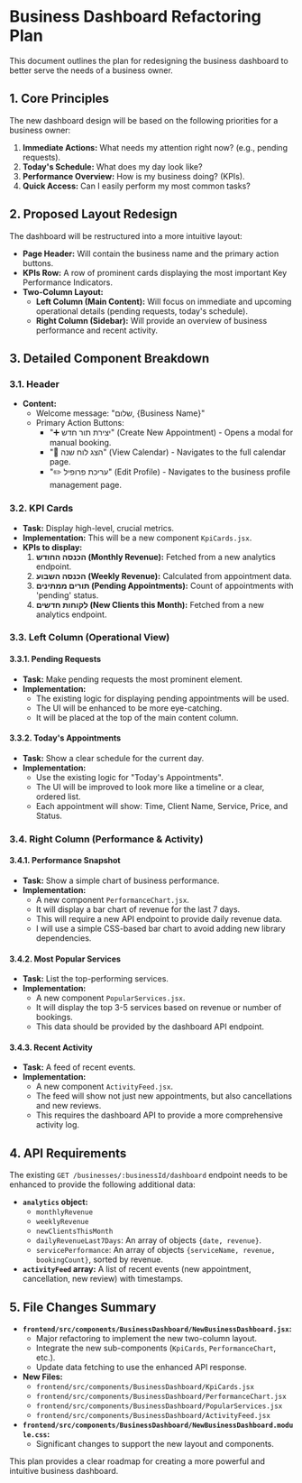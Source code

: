 # Business Dashboard Refactoring Plan

This document outlines the plan for redesigning the business dashboard to better serve the needs of a business owner.

## 1. Core Principles

The new dashboard design will be based on the following priorities for a business owner:
1.  **Immediate Actions:** What needs my attention right now? (e.g., pending requests).
2.  **Today's Schedule:** What does my day look like?
3.  **Performance Overview:** How is my business doing? (KPIs).
4.  **Quick Access:** Can I easily perform my most common tasks?

## 2. Proposed Layout Redesign

The dashboard will be restructured into a more intuitive layout:

*   **Page Header:** Will contain the business name and the primary action buttons.
*   **KPIs Row:** A row of prominent cards displaying the most important Key Performance Indicators.
*   **Two-Column Layout:**
    *   **Left Column (Main Content):** Will focus on immediate and upcoming operational details (pending requests, today's schedule).
    *   **Right Column (Sidebar):** Will provide an overview of business performance and recent activity.

## 3. Detailed Component Breakdown

### 3.1. Header
*   **Content:**
    *   Welcome message: "שלום, {Business Name}"
    *   Primary Action Buttons:
        *   "➕ יצירת תור חדש" (Create New Appointment) - Opens a modal for manual booking.
        *   "📅 הצג לוח שנה" (View Calendar) - Navigates to the full calendar page.
        *   "✏️ עריכת פרופיל" (Edit Profile) - Navigates to the business profile management page.

### 3.2. KPI Cards
*   **Task:** Display high-level, crucial metrics.
*   **Implementation:** This will be a new component `KpiCards.jsx`.
*   **KPIs to display:**
    1.  **הכנסה החודש (Monthly Revenue):** Fetched from a new analytics endpoint.
    2.  **הכנסה השבוע (Weekly Revenue):** Calculated from appointment data.
    3.  **תורים ממתינים (Pending Appointments):** Count of appointments with 'pending' status.
    4.  **לקוחות חדשים (New Clients this Month):** Fetched from a new analytics endpoint.

### 3.3. Left Column (Operational View)

#### 3.3.1. Pending Requests
*   **Task:** Make pending requests the most prominent element.
*   **Implementation:**
    *   The existing logic for displaying pending appointments will be used.
    *   The UI will be enhanced to be more eye-catching.
    *   It will be placed at the top of the main content column.

#### 3.3.2. Today's Appointments
*   **Task:** Show a clear schedule for the current day.
*   **Implementation:**
    *   Use the existing logic for "Today's Appointments".
    *   The UI will be improved to look more like a timeline or a clear, ordered list.
    *   Each appointment will show: Time, Client Name, Service, Price, and Status.

### 3.4. Right Column (Performance & Activity)

#### 3.4.1. Performance Snapshot
*   **Task:** Show a simple chart of business performance.
*   **Implementation:**
    *   A new component `PerformanceChart.jsx`.
    *   It will display a bar chart of revenue for the last 7 days.
    *   This will require a new API endpoint to provide daily revenue data.
    *   I will use a simple CSS-based bar chart to avoid adding new library dependencies.

#### 3.4.2. Most Popular Services
*   **Task:** List the top-performing services.
*   **Implementation:**
    *   A new component `PopularServices.jsx`.
    *   It will display the top 3-5 services based on revenue or number of bookings.
    *   This data should be provided by the dashboard API endpoint.

#### 3.4.3. Recent Activity
*   **Task:** A feed of recent events.
*   **Implementation:**
    *   A new component `ActivityFeed.jsx`.
    *   The feed will show not just new appointments, but also cancellations and new reviews.
    *   This requires the dashboard API to provide a more comprehensive activity log.

## 4. API Requirements

The existing `GET /businesses/:businessId/dashboard` endpoint needs to be enhanced to provide the following additional data:

*   **`analytics` object:**
    *   `monthlyRevenue`
    *   `weeklyRevenue`
    *   `newClientsThisMonth`
    *   `dailyRevenueLast7Days`: An array of objects `{date, revenue}`.
    *   `servicePerformance`: An array of objects `{serviceName, revenue, bookingCount}`, sorted by revenue.
*   **`activityFeed` array:** A list of recent events (new appointment, cancellation, new review) with timestamps.

## 5. File Changes Summary

*   **`frontend/src/components/BusinessDashboard/NewBusinessDashboard.jsx`:**
    *   Major refactoring to implement the new two-column layout.
    *   Integrate the new sub-components (`KpiCards`, `PerformanceChart`, etc.).
    *   Update data fetching to use the enhanced API response.
*   **New Files:**
    *   `frontend/src/components/BusinessDashboard/KpiCards.jsx`
    *   `frontend/src/components/BusinessDashboard/PerformanceChart.jsx`
    *   `frontend/src/components/BusinessDashboard/PopularServices.jsx`
    *   `frontend/src/components/BusinessDashboard/ActivityFeed.jsx`
*   **`frontend/src/components/BusinessDashboard/NewBusinessDashboard.module.css`:**
    *   Significant changes to support the new layout and components.

This plan provides a clear roadmap for creating a more powerful and intuitive business dashboard.

